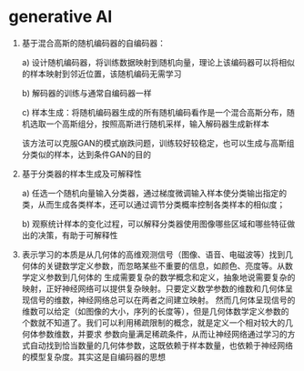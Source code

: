# generative AI
1) 基于混合高斯的随机编码器的自编码器：
   
    a) 设计随机编码器，将训练数据映射到随机向量，理论上该编码器可以将相似的样本映射到邻近位置，该随机编码无需学习
   
    b) 解码器的训练与通常自编码器一样
   
    c) 样本生成：将随机编码器生成的所有随机编码看作是一个混合高斯分布，随机选取一个高斯组分，按照高斯进行随机采样，输入解码器生成新样本
   
   该方法可以克服GAN的模式崩跌问题，训练较好较稳定，也可以生成与高斯组分类似的样本，达到条件GAN的目的

2) 基于分类器的样本生成及可解释性

   a) 任选一个随机向量输入分类器，通过梯度微调输入样本使分类输出指定的类，从而生成各类样本，还可以通过调节分类概率控制各类样本的相似度；

   b) 观察统计样本的变化过程，可以解释分类器使用图像哪些区域和哪些特征做出的决策，有助于可解释性
3) 表示学习的本质是从几何体的高维观测信号（图像、语音、电磁波等）找到几何体的关键数学定义参数，而忽略某些不重要的信息，如颜色、亮度等。从数学定义参数到几何体的
   生成需要复杂的数学概念和定义，抽象地说需要复杂的映射，正好神经网络可以提供复杂映射。只要定义数学参数的维数和几何体呈现信号的维数，神经网络总可以在两者之间建立映射。
   然而几何体呈现信号的维数可以给定（如图像的大小，序列的长度等），但是几何体数学定义参数的个数就不知道了。我们可以利用稀疏限制的概念，就是定义一个相对较大的几何体参数维数，并要求
   参数向量满足稀疏条件，从而让神经网络通过学习的方式自动找到恰当数量的几何体参数，这既依赖于样本数量，也依赖于神经网络的模型复杂度。其实这是自编码器的思想
